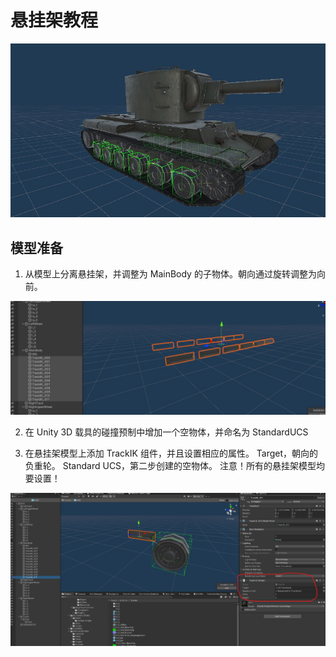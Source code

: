 # 悬挂架教程

![](TrackIK.jpg)

## 模型准备

1. 从模型上分离悬挂架，并调整为 MainBody 的子物体。朝向通过旋转调整为向前。

![](TrackIKModel.jpg)

2. 在 Unity 3D 载具的碰撞预制中增加一个空物体，并命名为 StandardUCS

3. 在悬挂架模型上添加 TrackIK 组件，并且设置相应的属性。 Target，朝向的负重轮。 Standard UCS，第二步创建的空物体。  注意！所有的悬挂架模型均要设置！

![](TrackIKComponent.jpg)